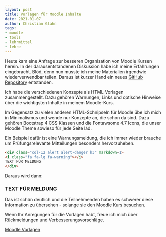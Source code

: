 ```yaml
--- 
layout: post
title: Vorlagen für Moodle Inhalte
date: 2021-01-07
author: Christian Glahn
tags: 
- moodle
- tools
- lehrmittel
- lehre
---
```


Heute kam eine Anfrage zur besseren Organisation von Moodle Kursen herein. In der darausentstandenen Diskussion habe ich meine Erfahrungen eingebracht. Blöd, denn nun musste ich meine Materialien irgendwie wiederverwendbar teilen. Daraus ist kurzer Hand ein neues [GitHub Repository](https://github.com/dxiai/moodle-content-templates) entstanden.

Ich habe die verschiedenen Konzepte als HTML-Vorlagen zusammengestellt. Dazu gehören Warnungen, Links und optische Hinweise über die wichtigsten Inhalte in meinem Moodle-Kurs. 

Im Gegensatz zu vielen anderen HTML-Schnipseln für Moodle übe ich mich in Minimalismus und wende nur Konzepte an, die schon da sind. Dazu gehören Bootstrap 4 CSS Klassen und die Fontawsome 4.7 Icons, die unser Moodle Theme sowieso für jede Seite läd.

Ein Beispiel dafür ist eine Warnungsmeldung, die ich immer wieder brauche um Prüfungsrelevante Mitteilungen besonders hervorzuheben. 

```HTML
<div class="col-12 alert alert-danger h3" markdown=1>
<i class="fa fa-lg fa-warning"></i>
TEXT FÜR MELDUNG
</div>
```

Daraus wird dann: 

<h3 markdown=1 class="alert alert-danger">
<i class="fa fa-lg fa-warning"></i>
TEXT FÜR MELDUNG
</h3>

Das ist schön deutlich und die Teilnehmenden haben es schwerer diese Information zu übersehen - solange sie den Moodle Kurs besuchen.

Wenn Ihr Anregungen für die Vorlagen habt, freue ich mich über Rückmeldungen und Verbesserungsvorschläge.

[Moodle Vorlagen](https://github.com/dxiai/moodle-content-templates)
